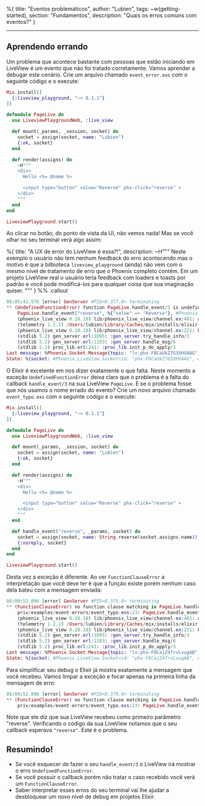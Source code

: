 %{
title: "Eventos problemáticos",
author: "Lubien",
tags: ~w(getting-started),
section: "Fundamentos",
description: "Quais os erros comuns com eventos?"
}

---

## Aprendendo errando

Um problema que acontece bastante com pessoas que estão iniciando em LiveView é um evento que não foi tratado corretamente. Vamos aprender a debugar este cenário. Crie um arquivo chamado `event_error.exs` com o seguinte código e o execute:

```elixir
Mix.install([
  {:liveview_playground, "~> 0.1.1"}
])

defmodule PageLive do
  use LiveviewPlaygroundWeb, :live_view

  def mount(_params, _session, socket) do
    socket = assign(socket, name: "Lubien")
    {:ok, socket}
  end

  def render(assigns) do
    ~H"""
    <div>
      Hello <%= @name %>

      <input type="button" value="Reverse" phx-click="reverse" >
    </div>
    """
  end
end

LiveviewPlayground.start()
```

Ao clicar no botão, do ponto de vista da UI, não vemos nada! Mas se você olhar no seu terminal verá algo assim:

%{
title: "A UX de error do LiveView é essa?!",
description: ~H"""
Neste exemplo o usuário não tem nenhum feedback do erro acontecendo mas o motivo é que a bilbioteca <code>liveview_playground</code> (ainda) não vem com o mesmo nível de tratamento de erro que o Phoenix completo contém. Em um projeto LiveView real o usuário teria feedback com loaders e toasts por padrão e você pode modificá-los para qualquer coisa que sua imaginação quiser.
"""
} %% .callout

```elixir
08:05:41.576 [error] GenServer #PID<0.377.0> terminating
** (UndefinedFunctionError) function PageLive.handle_event/3 is undefined or private
    PageLive.handle_event("reverse", %{"value" => "Reverse"}, #Phoenix.LiveView.Socket<id: "phx-F8CaUkZ7G3XHVAAG", endpoint: LiveviewPlayground.Endpoint, view: PageLive, parent_pid: nil, root_pid: #PID<0.377.0>, router: LiveviewPlayground.Router, assigns: %{name: "Lubien", __changed__: %{}, flash: %{}, live_action: :index}, transport_pid: #PID<0.371.0>, ...>)
    (phoenix_live_view 0.18.18) lib/phoenix_live_view/channel.ex:401: anonymous fn/3 in Phoenix.LiveView.Channel.view_handle_event/3
    (telemetry 1.2.1) /Users/lubien/Library/Caches/mix/installs/elixir-1.16.1-erts-14.2.2/df7edc454f95eaecd33200718b6c458a/deps/telemetry/src/telemetry.erl:321: :telemetry.span/3
    (phoenix_live_view 0.18.18) lib/phoenix_live_view/channel.ex:221: Phoenix.LiveView.Channel.handle_info/2
    (stdlib 5.2) gen_server.erl:1095: :gen_server.try_handle_info/3
    (stdlib 5.2) gen_server.erl:1183: :gen_server.handle_msg/6
    (stdlib 5.2) proc_lib.erl:241: :proc_lib.init_p_do_apply/3
Last message: %Phoenix.Socket.Message{topic: "lv:phx-F8CaUkZ7G3XHVAAG", event: "event", payload: %{"event" => "reverse", "type" => "click", "value" => %{"value" => "Reverse"}}, ref: "8", join_ref: "7"}
State: %{socket: #Phoenix.LiveView.Socket<id: "phx-F8CaUkZ7G3XHVAAG", endpoint: LiveviewPlayground.Endpoint, view: PageLive, parent_pid: nil, root_pid: #PID<0.377.0>, router: LiveviewPlayground.Router, assigns: %{name: "Lubien", __changed__: %{}, flash: %{}, live_action: :index}, transport_pid: #PID<0.371.0>, ...>, components: {%{}, %{}, 1}, topic: "lv:phx-F8CaUkZ7G3XHVAAG", serializer: Phoenix.Socket.V2.JSONSerializer, join_ref: "7", upload_names: %{}, upload_pids: %{}}
```

O Elixir é excelente em nos dizer exatamente o que falta. Neste momento a exceção `UndefinedFunctionError` deixa claro que o problema é a falta do callback `handle_event/3` na sua LiveView `PageLive`. E se o problema fosse que nós usamos o nome errado do evento? Crie um novo arquivo chamado `event_typo.exs` com o seguinte código e o execute:

```elixir
Mix.install([
  {:liveview_playground, "~> 0.1.1"}
])

defmodule PageLive do
  use LiveviewPlaygroundWeb, :live_view

  def mount(_params, _session, socket) do
    socket = assign(socket, name: "Lubien")
    {:ok, socket}
  end

  def render(assigns) do
    ~H"""
    <div>
      Hello <%= @name %>

      <input type="button" value="Reverse" phx-click="reverse" >
    </div>
    """
  end

  def handle_event("reverso", _params, socket) do
    socket = assign(socket, name: String.reverse(socket.assigns.name))
    {:noreply, socket}
  end
end

LiveviewPlayground.start()
```

Desta vez a exceção é diferente. Ao ver `FunctionClauseError` a interpretação que você deve ter é que a função existe porém nenhum caso dela bateu com a mensagem enviada:

```elixir
08:09:52.096 [error] GenServer #PID<0.379.0> terminating
** (FunctionClauseError) no function clause matching in PageLive.handle_event/3
    priv/examples/event-errors/event_typo.exs:23: PageLive.handle_event("reverse", %{"value" => "Reverse"}, #Phoenix.LiveView.Socket<id: "phx-F8CajZ4frvLvugAB", endpoint: LiveviewPlayground.Endpoint, view: PageLive, parent_pid: nil, root_pid: #PID<0.379.0>, router: LiveviewPlayground.Router, assigns: %{name: "Lubien", __changed__: %{}, flash: %{}, live_action: :index}, transport_pid: #PID<0.377.0>, ...>)
    (phoenix_live_view 0.18.18) lib/phoenix_live_view/channel.ex:401: anonymous fn/3 in Phoenix.LiveView.Channel.view_handle_event/3
    (telemetry 1.2.1) /Users/lubien/Library/Caches/mix/installs/elixir-1.16.1-erts-14.2.2/df7edc454f95eaecd33200718b6c458a/deps/telemetry/src/telemetry.erl:321: :telemetry.span/3
    (phoenix_live_view 0.18.18) lib/phoenix_live_view/channel.ex:221: Phoenix.LiveView.Channel.handle_info/2
    (stdlib 5.2) gen_server.erl:1095: :gen_server.try_handle_info/3
    (stdlib 5.2) gen_server.erl:1183: :gen_server.handle_msg/6
    (stdlib 5.2) proc_lib.erl:241: :proc_lib.init_p_do_apply/3
Last message: %Phoenix.Socket.Message{topic: "lv:phx-F8CajZ4frvLvugAB", event: "event", payload: %{"event" => "reverse", "type" => "click", "value" => %{"value" => "Reverse"}}, ref: "6", join_ref: "4"}
State: %{socket: #Phoenix.LiveView.Socket<id: "phx-F8CajZ4frvLvugAB", endpoint: LiveviewPlayground.Endpoint, view: PageLive, parent_pid: nil, root_pid: #PID<0.379.0>, router: LiveviewPlayground.Router, assigns: %{name: "Lubien", __changed__: %{}, flash: %{}, live_action: :index}, transport_pid: #PID<0.377.0>, ...>, components: {%{}, %{}, 1}, topic: "lv:phx-F8CajZ4frvLvugAB", serializer: Phoenix.Socket.V2.JSONSerializer, join_ref: "4", upload_names: %{}, upload_pids: %{}}
```

Para simplificar seu debug o Elixir já mostra exatamente a mensagem que você recebeu. Vamos limpar a exceção e focar apenas na primeira linha da mensagem de erro:

```elixir
08:09:52.096 [error] GenServer #PID<0.379.0> terminating
** (FunctionClauseError) no function clause matching in PageLive.handle_event/3
    priv/examples/event-errors/event_typo.exs:23: PageLive.handle_event("reverse", %{"value" => "Reverse"}, #Phoenix.LiveView.Socket<>)
```

Note que ele diz que sua LiveView recebeu como primeiro parâmetro "reverse". Verificando o código da sua LiveView notamos que o seu callback esperava `"reverso"`. Este é o problema.

## Resumindo!

- Se você esquecer de fazer o seu `handle_event/3` o LiveView irá mostrar o erro `UndefinedFunctionError`.
- Se você possuir o callback porém não tratar o caso recebido você verá um `FunctionClauseError`.
- Saber interpretar esses erros do seu terminal vai lhe ajudar a desbloquear um novo nível de debug em projetos Elixir.
